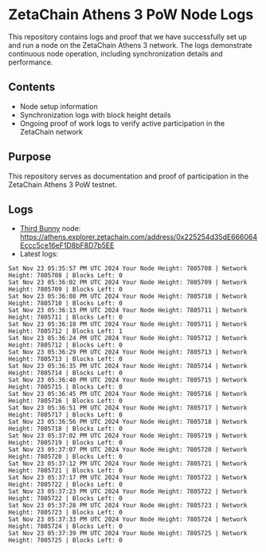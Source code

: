 # ZetaChain Athens 3 PoW Node Logs
This repository contains logs and proof that we have successfully set up and run a node on the ZetaChain Athens 3 network. The logs demonstrate continuous node operation, including synchronization details and performance.

## Contents
- Node setup information
- Synchronization logs with block height details
- Ongoing proof of work logs to verify active participation in the ZetaChain network

## Purpose
This repository serves as documentation and proof of participation in the ZetaChain Athens 3 PoW testnet.

## Logs

- [Third Bunny](https://thirdbunny.xyz/) node: https://athens.explorer.zetachain.com/address/0x225254d35dE666064Eccc5ce16eF1D8bF8D7b5EE
- Latest logs:
```
Sat Nov 23 05:35:57 PM UTC 2024 Your Node Height: 7805708 | Network Height: 7805708 | Blocks Left: 0
Sat Nov 23 05:36:02 PM UTC 2024 Your Node Height: 7805709 | Network Height: 7805709 | Blocks Left: 0
Sat Nov 23 05:36:08 PM UTC 2024 Your Node Height: 7805710 | Network Height: 7805710 | Blocks Left: 0
Sat Nov 23 05:36:13 PM UTC 2024 Your Node Height: 7805711 | Network Height: 7805711 | Blocks Left: 0
Sat Nov 23 05:36:18 PM UTC 2024 Your Node Height: 7805711 | Network Height: 7805712 | Blocks Left: 1
Sat Nov 23 05:36:24 PM UTC 2024 Your Node Height: 7805712 | Network Height: 7805712 | Blocks Left: 0
Sat Nov 23 05:36:29 PM UTC 2024 Your Node Height: 7805713 | Network Height: 7805713 | Blocks Left: 0
Sat Nov 23 05:36:35 PM UTC 2024 Your Node Height: 7805714 | Network Height: 7805714 | Blocks Left: 0
Sat Nov 23 05:36:40 PM UTC 2024 Your Node Height: 7805715 | Network Height: 7805715 | Blocks Left: 0
Sat Nov 23 05:36:45 PM UTC 2024 Your Node Height: 7805716 | Network Height: 7805716 | Blocks Left: 0
Sat Nov 23 05:36:51 PM UTC 2024 Your Node Height: 7805717 | Network Height: 7805717 | Blocks Left: 0
Sat Nov 23 05:36:56 PM UTC 2024 Your Node Height: 7805718 | Network Height: 7805718 | Blocks Left: 0
Sat Nov 23 05:37:02 PM UTC 2024 Your Node Height: 7805719 | Network Height: 7805719 | Blocks Left: 0
Sat Nov 23 05:37:07 PM UTC 2024 Your Node Height: 7805720 | Network Height: 7805720 | Blocks Left: 0
Sat Nov 23 05:37:12 PM UTC 2024 Your Node Height: 7805721 | Network Height: 7805721 | Blocks Left: 0
Sat Nov 23 05:37:17 PM UTC 2024 Your Node Height: 7805722 | Network Height: 7805722 | Blocks Left: 0
Sat Nov 23 05:37:23 PM UTC 2024 Your Node Height: 7805722 | Network Height: 7805722 | Blocks Left: 0
Sat Nov 23 05:37:28 PM UTC 2024 Your Node Height: 7805723 | Network Height: 7805723 | Blocks Left: 0
Sat Nov 23 05:37:33 PM UTC 2024 Your Node Height: 7805724 | Network Height: 7805724 | Blocks Left: 0
Sat Nov 23 05:37:39 PM UTC 2024 Your Node Height: 7805725 | Network Height: 7805725 | Blocks Left: 0
```
